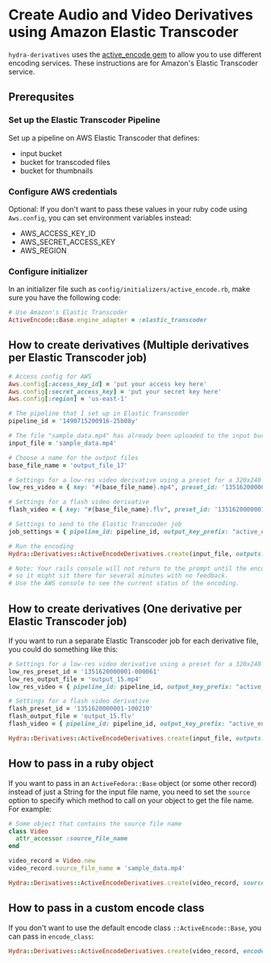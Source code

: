 # Create Audio and Video Derivatives using Amazon Elastic Transcoder

`hydra-derivatives` uses the
[active\_encode gem](https://github.com/projecthydra-labs/active_encode)
to allow you to use different encoding services.
These instructions are for Amazon's Elastic Transcoder service.

## Prerequsites

### Set up the Elastic Transcoder Pipeline

Set up a pipeline on AWS Elastic Transcoder that defines:

* input bucket
* bucket for transcoded files
* bucket for thumbnails

### Configure AWS credentials

Optional: If you don't want to pass these values in your ruby code using `Aws.config`, you can set environment variables instead:

* AWS\_ACCESS\_KEY\_ID
* AWS\_SECRET\_ACCESS\_KEY
* AWS\_REGION

### Configure initializer

In an initializer file such as `config/initializers/active_encode.rb`, make sure you have the following code:

```ruby
# Use Amazon's Elastic Transcoder
ActiveEncode::Base.engine_adapter = :elastic_transcoder
```

## How to create derivatives (Multiple derivatives per Elastic Transcoder job)

```ruby
# Access config for AWS
Aws.config[:access_key_id] = 'put your access key here'
Aws.config[:secret_access_key] = 'put your secret key here'
Aws.config[:region] = 'us-east-1'

# The pipeline that I set up in Elastic Transcoder
pipeline_id = '1490715200916-25b08y'

# The file "sample_data.mp4" has already been uploaded to the input bucket for my pipeline.
input_file = 'sample_data.mp4'

# Choose a name for the output files
base_file_name = 'output_file_17'

# Settings for a low-res video derivative using a preset for a 320x240 resolution mp4 file
low_res_video = { key: "#{base_file_name}.mp4", preset_id: '1351620000001-000061' }

# Settings for a flash video derivative
flash_video = { key: "#{base_file_name}.flv", preset_id: '1351620000001-100210' }

# Settings to send to the Elastic Transcoder job
job_settings = { pipeline_id: pipeline_id, output_key_prefix: "active_encode-demo_app/", outputs: [low_res_video, flash_video] }

# Run the encoding
Hydra::Derivatives::ActiveEncodeDerivatives.create(input_file, outputs: [job_settings])

# Note: Your rails console will not return to the prompt until the encoding is complete,
# so it might sit there for several minutes with no feedback.
# Use the AWS console to see the current status of the encoding.
```

## How to create derivatives (One derivative per Elastic Transcoder job)

If you want to run a separate Elastic Transcoder job for each derivative file, you could do something like this:

```ruby
# Settings for a low-res video derivative using a preset for a 320x240 resolution mp4 file.
low_res_preset_id = '1351620000001-000061'
low_res_output_file = 'output_15.mp4'
low_res_video = { pipeline_id: pipeline_id, output_key_prefix: "active_encode-demo_app/", outputs: [{ key: low_res_output_file, preset_id: low_res_preset_id }] }

# Settings for a flash video derivative
flash_preset_id = '1351620000001-100210'
flash_output_file = 'output_15.flv'
flash_video = { pipeline_id: pipeline_id, output_key_prefix: "active_encode-demo_app/", outputs: [{ key: flash_output_file, preset_id: flash_preset_id }] }

Hydra::Derivatives::ActiveEncodeDerivatives.create(input_file, outputs: [low_res_video, flash_video])
```

## How to pass in a ruby object

If you want to pass in an `ActiveFedora::Base` object (or some other record) instead of just a String for the input file name, you need to set the `source` option to specify which method to call on your object to get the file name.  For example:

```ruby
# Some object that contains the source file name
class Video
  attr_accessor :source_file_name
end

video_record = Video.new
video_record.source_file_name = 'sample_data.mp4'

Hydra::Derivatives::ActiveEncodeDerivatives.create(video_record, source: :source_file_name, outputs: [low_res_video])
```

## How to pass in a custom encode class

If you don't want to use the default encode class `::ActiveEncode::Base`, you can pass in `encode_class`:

```ruby
Hydra::Derivatives::ActiveEncodeDerivatives.create(video_record, encode_class: MyCustomEncode, source: :source_file_name, outputs: [low_res_video])
```

